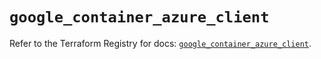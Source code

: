 # `google_container_azure_client`

Refer to the Terraform Registry for docs: [`google_container_azure_client`](https://registry.terraform.io/providers/hashicorp/google/6.28.0/docs/resources/container_azure_client).

